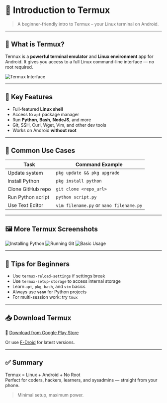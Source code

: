 # 📱 Introduction to Termux

> A beginner-friendly intro to Termux – your Linux terminal on Android.

---

## 📸 What is Termux?

Termux is a **powerful terminal emulator** and **Linux environment** app for Android. It gives you access to a full Linux command-line interface — no root required.

![Termux Interface](https://upload.wikimedia.org/wikipedia/commons/0/05/Termux-app.jpg)

---

## 🌟 Key Features

- Full-featured **Linux shell**
- Access to `apt` package manager
- Run **Python**, **Bash**, **NodeJS**, and more
- Git, SSH, Curl, Wget, Vim, and other dev tools
- Works on Android **without root**

---

## 🔧 Common Use Cases

| Task                    | Command Example                     |
|-------------------------|--------------------------------------|
| Update system           | `pkg update && pkg upgrade`         |
| Install Python          | `pkg install python`                |
| Clone GitHub repo       | `git clone <repo_url>`              |
| Run Python script       | `python script.py`                  |
| Use Text Editor         | `vim filename.py` or `nano filename.py` |

---

## 🖼️ More Termux Screenshots

![Installing Python](https://i.stack.imgur.com/tQptk.png)
![Running Git](https://i.stack.imgur.com/zNpUJ.png)
![Basic Usage](https://i.stack.imgur.com/W9nW1.png)

---

## 🧠 Tips for Beginners

- Use `termux-reload-settings` if settings break
- Use `termux-setup-storage` to access internal storage
- Learn `apt`, `pkg`, `bash`, and `vim` basics
- Always use **`venv`** for Python projects
- For multi-session work: try `tmux`

---

## 📥 Download Termux

📲 [Download from Google Play Store](https://play.google.com/store/apps/details?id=com.termux)

Or use [F-Droid](https://f-droid.org/packages/com.termux/) for latest versions.

---

## ✅ Summary

Termux = Linux + Android + No Root  
Perfect for coders, hackers, learners, and sysadmins — straight from your phone.

> Minimal setup, maximum power.

